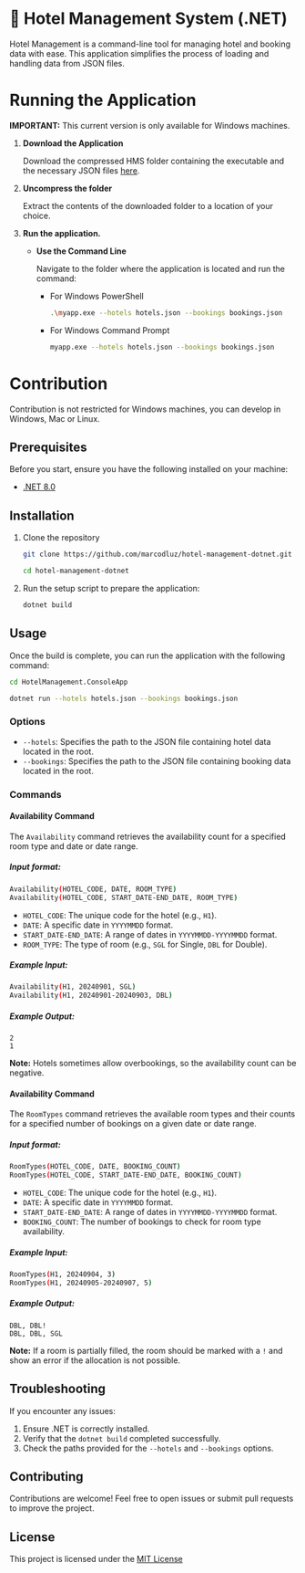 # 🏨 Hotel Management System (.NET)

Hotel Management is a command-line tool for managing hotel and booking data with ease. This application simplifies the process of loading and handling data from JSON files.

# Running the Application

**IMPORTANT:** This current version is only available for Windows machines.

1.  **Download the Application**

    Download the compressed HMS folder containing the executable and the necessary JSON files [here](https://github.com/marcodluz/hotel-management-dotnet/releases/tag/v1.0.0).

2.  **Uncompress the folder**

    Extract the contents of the downloaded folder to a location of your choice.

3.  **Run the application.**

    - **Use the Command Line**

      Navigate to the folder where the application is located and run the command:

      - For Windows PowerShell

        ```bash
        .\myapp.exe --hotels hotels.json --bookings bookings.json
        ```

      - For Windows Command Prompt

        ```bash
        myapp.exe --hotels hotels.json --bookings bookings.json
        ```

# Contribution

Contribution is not restricted for Windows machines, you can develop in Windows, Mac or Linux.

## Prerequisites

Before you start, ensure you have the following installed on your machine:

- [.NET 8.0](https://dotnet.microsoft.com/en-us/download)

## Installation

1. Clone the repository

   ```bash
   git clone https://github.com/marcodluz/hotel-management-dotnet.git

   cd hotel-management-dotnet
   ```

2. Run the setup script to prepare the application:

   ```bash
   dotnet build
   ```

## Usage

Once the build is complete, you can run the application with the following command:

```bash
cd HotelManagement.ConsoleApp

dotnet run --hotels hotels.json --bookings bookings.json
```

### Options

- `--hotels`: Specifies the path to the JSON file containing hotel data located in the root.
- `--bookings`: Specifies the path to the JSON file containing booking data located in the root.

### Commands

#### Availability Command

The `Availability` command retrieves the availability count for a specified room type and date or date range.

##### Input format:

```bash
Availability(HOTEL_CODE, DATE, ROOM_TYPE)
Availability(HOTEL_CODE, START_DATE-END_DATE, ROOM_TYPE)
```

- `HOTEL_CODE`: The unique code for the hotel (e.g., `H1`).
- `DATE`: A specific date in `YYYYMMDD` format.
- `START_DATE-END_DATE`: A range of dates in `YYYYMMDD-YYYYMMDD` format.
- `ROOM_TYPE`: The type of room (e.g., `SGL` for Single, `DBL` for Double).

##### Example Input:

```bash
Availability(H1, 20240901, SGL)
Availability(H1, 20240901-20240903, DBL)
```

##### Example Output:

```
2
1
```

**Note:** Hotels sometimes allow overbookings, so the availability count can be negative.

#### Availability Command

The `RoomTypes` command retrieves the available room types and their counts for a specified number of bookings on a given date or date range.

##### Input format:

```bash
RoomTypes(HOTEL_CODE, DATE, BOOKING_COUNT)
RoomTypes(HOTEL_CODE, START_DATE-END_DATE, BOOKING_COUNT)
```

- `HOTEL_CODE`: The unique code for the hotel (e.g., `H1`).
- `DATE`: A specific date in `YYYYMMDD` format.
- `START_DATE-END_DATE`: A range of dates in `YYYYMMDD-YYYYMMDD` format.
- `BOOKING_COUNT`: The number of bookings to check for room type availability.

##### Example Input:

```bash
RoomTypes(H1, 20240904, 3)
RoomTypes(H1, 20240905-20240907, 5)
```

##### Example Output:

```
DBL, DBL!
DBL, DBL, SGL
```

**Note:** If a room is partially filled, the room should be marked with a `!` and show an error if the allocation is not possible.

## Troubleshooting

If you encounter any issues:

1. Ensure .NET is correctly installed.
2. Verify that the `dotnet build` completed successfully.
3. Check the paths provided for the `--hotels` and `--bookings` options.

## Contributing

Contributions are welcome! Feel free to open issues or submit pull requests to improve the project.

## License

This project is licensed under the [MIT License](https://github.com/marcodluz/hotel-management-dotnet?tab=MIT-1-ov-file)
